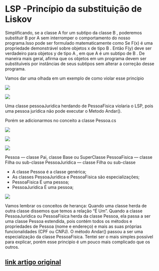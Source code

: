 # LSP -Princípio da substituição de Liskov


Simplificando, se a classe A for um subtipo da classe B , poderemos substituir B por A sem interromper o comportamento do nosso programa.Isso pode ser formulado matematicamente como
Se F(x) é uma propriedade demonstrável sobre objetos x de tipo B .
Então F(y) deve ser verdadeiro para objetos y de tipo A , em que A é um subtipo de B .
De maneira mais geral, afirma que os objetos em um programa devem ser substituíveis por instâncias de seus subtipos sem alterar a correção desse programa.

Vamos dar uma olhada em um exemplo de como violar esse princípio

<img src="https://miro.medium.com/max/417/1*gEuGIYKOOBNraNkcYh2vsQ.png"></img>

<img src="https://miro.medium.com/max/427/1*0D8bMu8xd9humRr_5_a5nQ.png"></img>

Uma classe pessoaJuridica herdando de PessoaFisica violaria o LSP, pois uma pessoa jurídica não pode executar o Metodo Andar().

Porém se adicionarmos no conceito a classe Pessoa.cs

<img src="https://miro.medium.com/max/404/1*vgBrKOVFx8-p-CYNz0CjlQ.png"></img>

<img src="https://miro.medium.com/max/334/1*qnxZgX-b1Ml3YCYJsqIdyw.png"></img>

<img src="https://miro.medium.com/max/404/1*vgBrKOVFx8-p-CYNz0CjlQ.png"></img>

Pessoa — classe Pai, classe Base ou SuperClasse
PessoaFisica — classe Filha ou sub-classe
PessoaJuridica — classe Filha ou sub-classe
- A classe Pessoa é a classe genérica;
- As classes PessoaJuridica e PessoaFisica são especializações;
- PessoaFisica É uma pessoa;
- PessoaJuridica É uma pessoa;

<img src="https://miro.medium.com/max/465/1*FhjI8BTpfeyJbMMndu1paQ.png"></img>

Vamos lembrar os conceitos de herança: Quando uma classe herda de outra classe dissemos que temos a relação “É Um”.
Quando a classe PessoaJuridica ou PessoaFisica herda da classe Pessoa, ela passa a ser uma classe Pessoa estendida, pois contém todos os métodos e propriedades de Pessoa (nome e endereço) e mais as suas próprias funcionalidades (CPF ou CNPJ).
O método Andar() passou a ser uma especialização da classe PessoaFisica.
Tentei ser o mais simples possível para explicar, porém esse principio é um pouco mais complicado que os outros.


## <a href="https://medium.com/xp-inc/os-princ%C3%ADpios-do-solid-lsp-princ%C3%ADpio-da-substitui%C3%A7%C3%A3o-de-liskov-35bcff93cd86">link artigo original</a>
